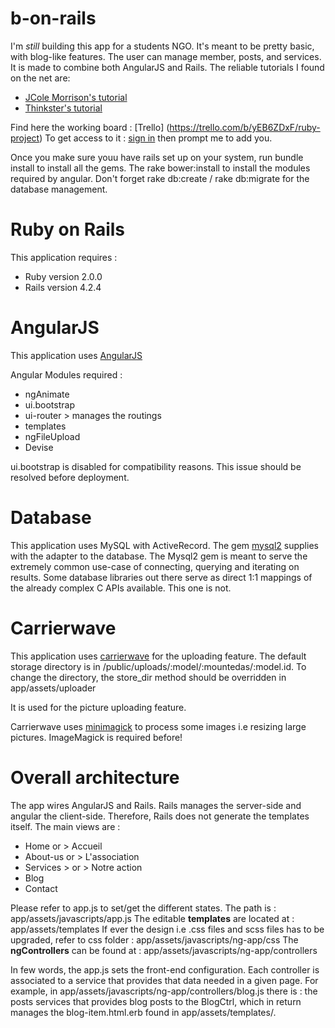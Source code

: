 # b-on-rails

I'm *still* building this app for a students NGO. It's meant to be pretty basic, with blog-like features. 
The user can manage member, posts, and services.
It is made to combine both AngularJS and Rails. The reliable tutorials I found on the net are:
* [JCole Morrison's tutorial](http://start.jcolemorrison.com/angularjs-rails-4-1-and-ui-router-tutorial/)
* [Thinkster's tutorial](https://thinkster.io/angular-rails/)

Find here the working board : [Trello] (https://trello.com/b/yEB6ZDxF/ruby-project)
To get access to it : [sign in](https://trello.com/) then prompt me to add you.

Once you make sure youu have rails set up on your system,
run bundle install to install all the gems. The rake bower:install to install the modules required by angular.
Don't forget rake db:create / rake db:migrate for the database management.

# Ruby on Rails 

This application requires : 
* Ruby version 2.0.0
* Rails version 4.2.4

# AngularJS

This application uses [AngularJS](https://angularjs.org/)

Angular Modules required :
* ngAnimate
* ui.bootstrap
* ui-router > manages the routings 
* templates
* ngFileUpload
* Devise

ui.bootstrap is disabled for compatibility reasons. This issue should be resolved before deployment.

# Database

This application uses MySQL with ActiveRecord.
The gem [mysql2](https://github.com/brianmario/mysql2) supplies with the adapter to the database.
The Mysql2 gem is meant to serve the extremely common use-case of connecting, querying and iterating on results. 
Some database libraries out there serve as direct 1:1 mappings of the already complex C APIs available. This one is not.

# Carrierwave

This application uses [carrierwave](https://github.com/carrierwaveuploader/carrierwave) for the uploading feature.
The default storage directory is in /public/uploads/:model/:mountedas/:model.id.
To change the directory, the store_dir method should be overridden in app/assets/uploader

It is used for the picture uploading feature.

Carrierwave uses [minimagick](https://github.com/minimagick/minimagick) to process some images i.e resizing large pictures. ImageMagick is required before!


# Overall architecture

The app wires AngularJS and Rails. Rails manages the server-side and angular the client-side. Therefore, Rails does not generate the templates itself.
The main views are :
* Home or > Accueil
* About-us or > L'association
* Services > or > Notre action 
* Blog 
* Contact

Please refer to app.js to set/get the different states. The path is : app/assets/javascripts/app.js
The editable **templates** are located at : app/assets/templates
If ever the design i.e .css files and scss files has to be upgraded, refer to css folder : app/assets/javascripts/ng-app/css
The **ngControllers** can be found at : app/assets/javascripts/ng-app/controllers

In few words, the app.js sets the front-end configuration. Each controller is associated to a service that provides that data needed in a given page.
For example, in app/assets/javascripts/ng-app/controllers/blog.js there is : the posts services that provides blog posts to the BlogCtrl, which in return 
manages the blog-item.html.erb found in app/assets/templates/. 

